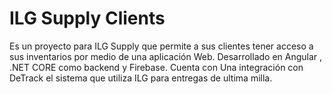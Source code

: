 # ILG Supply Clients

Es un proyecto para  ILG Supply que permite a sus clientes tener acceso a sus inventarios por medio de una aplicación Web. Desarrollado en Angular , .NET CORE como backend y Firebase.
Cuenta con Una integración con DeTrack el sistema que utiliza ILG para entregas de ultima milla.
